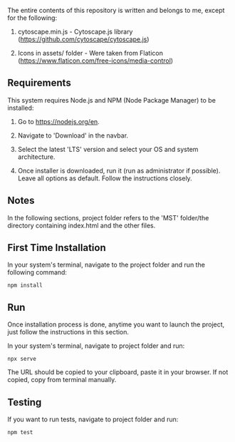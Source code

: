 The entire contents of this repository is written and belongs to me, except for the following:

1. cytoscape.min.js - Cytoscape.js library (https://github.com/cytoscape/cytoscape.js)

2. Icons in assets/ folder - Were taken from Flaticon (https://www.flaticon.com/free-icons/media-control) 


## Requirements

This system requires Node.js and NPM (Node Package Manager) to be installed:

1. Go to https://nodejs.org/en.

2. Navigate to 'Download' in the navbar.

3. Select the latest 'LTS' version and select your OS and system architecture.

4. Once installer is downloaded, run it (run as administrator if possible).
   Leave all options as default. Follow the instructions closely.


## Notes

In the following sections, project folder refers to the 'MST' folder/the directory containing index.html and the other files.


## First Time Installation

In your system's terminal, navigate to the project folder and run the following command:

```
npm install
```

## Run

Once installation process is done, anytime you want to launch the project, just follow the instructions in this section.

In your system's terminal, navigate to project folder and run:

```
npx serve
```

The URL should be copied to your clipboard, paste it in your browser. If not copied, copy from terminal manually.


## Testing

If you want to run tests, navigate to project folder and run:

```
npm test
```